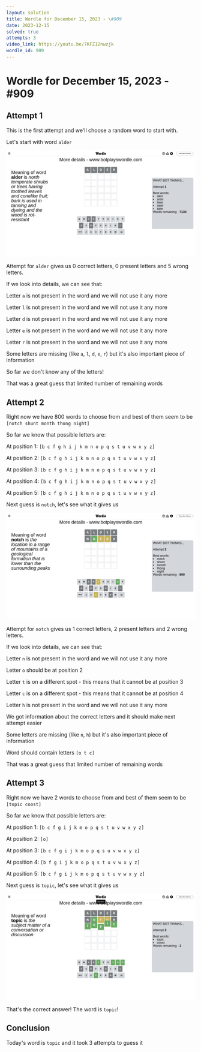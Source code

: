 ```yaml
---
layout: solution
title: Wordle for December 15, 2023 - \#909
date: 2023-12-15
solved: true
attempts: 3
video_link: https://youtu.be/7KFZ12nwzjk
wordle_id: 909
---
```


# Wordle for December 15, 2023 - \#909

## Attempt 1

This is the first attempt and we'll choose a random word to start with.

Let's start with word `alder`

![Attempt 1](2023-12-15/attempt-1.png)

Attempt for `alder` gives us 0 correct letters, 0 present letters and 5 wrong letters.

If we look into details, we can see that:

Letter `a` is not present in the word and we will not use it any more

Letter `l` is not present in the word and we will not use it any more

Letter `d` is not present in the word and we will not use it any more

Letter `e` is not present in the word and we will not use it any more

Letter `r` is not present in the word and we will not use it any more

Some letters are missing (like `a`, `l`, `d`, `e`, `r`) but it's also important piece of information

So far we don't know any of the letters!

That was a great guess that limited number of remaining words



## Attempt 2

Right now we have 800 words to choose from and best of them seem to be `[notch shunt month thong night]`

So far we know that possible letters are:

At position 1: `[b c f g h i j k m n o p q s t u v w x y z]`

At position 2: `[b c f g h i j k m n o p q s t u v w x y z]`

At position 3: `[b c f g h i j k m n o p q s t u v w x y z]`

At position 4: `[b c f g h i j k m n o p q s t u v w x y z]`

At position 5: `[b c f g h i j k m n o p q s t u v w x y z]`

Next guess is `notch`, let's see what it gives us

![Attempt 2](2023-12-15/attempt-2.png)

Attempt for `notch` gives us 1 correct letters, 2 present letters and 2 wrong letters.

If we look into details, we can see that:

Letter `n` is not present in the word and we will not use it any more

Letter `o` should be at position 2

Letter `t` is on a different spot - this means that it cannot be at position 3

Letter `c` is on a different spot - this means that it cannot be at position 4

Letter `h` is not present in the word and we will not use it any more

We got information about the correct letters and it should make next attempt easier

Some letters are missing (like `n`, `h`) but it's also important piece of information

Word should contain letters `[o t c]`

That was a great guess that limited number of remaining words



## Attempt 3

Right now we have 2 words to choose from and best of them seem to be `[topic coost]`

So far we know that possible letters are:

At position 1: `[b c f g i j k m o p q s t u v w x y z]`

At position 2: `[o]`

At position 3: `[b c f g i j k m o p q s u v w x y z]`

At position 4: `[b f g i j k m o p q s t u v w x y z]`

At position 5: `[b c f g i j k m o p q s t u v w x y z]`

Next guess is `topic`, let's see what it gives us

![Attempt 3](2023-12-15/attempt-3.png)

That's the correct answer! The word is `topic`!

## Conclusion

Today's word is `topic` and it took 3 attempts to guess it

